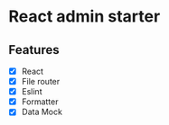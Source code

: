 # React admin starter

## Features

- [x] React
- [x] File router
- [x] Eslint
- [x] Formatter
- [x] Data Mock
